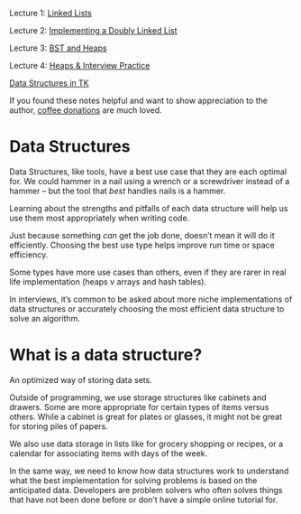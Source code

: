 Lecture 1: [Linked Lists](Linked_Lists/1_linked_lists.md)

Lecture 2: [Implementing a Doubly Linked List](Doubly_Linked_List/2_doubly_linked_list.md)

Lecture 3: [BST and Heaps](BST_and_Heaps/bst_heaps.md)

Lecture 4: [Heaps & Interview Practice](Interview_Problems/Heaps_and_Interview.md)

[Data Structures in TK](https://learn.lambdaschool.com/cs/sprint/recR4gHcvD21ziR9a)

If you found these notes helpful and want to show appreciation to the author, [coffee donations](https://www.buymeacoffee.com/G1stPBuYU) are much loved.

Data Structures
===============

Data Structures, like tools, have a best use case that they are each optimal for. We could hammer in a nail using a wrench or a screwdriver instead of a hammer – but the tool that *best* handles nails is a hammer.

Learning about the strengths and pitfalls of each data structure will help us use them most appropriately when writing code.

Just because something *can* get the job done, doesn’t mean it will do it efficiently. Choosing the best use type helps improve run time or space efficiency.

Some types have more use cases than others, even if they are rarer in real life implementation (heaps v arrays and hash tables).

In interviews, it’s common to be asked about more niche implementations of data structures or accurately choosing the most efficient data structure to solve an algorithm.

What is a data structure?
=========================

An optimized way of storing data sets.

Outside of programming, we use storage structures like cabinets and drawers. Some are more appropriate for certain types of items versus others. While a cabinet is great for plates or glasses, it might not be great for storing piles of papers.

We also use data storage in lists like for grocery shopping or recipes, or a calendar for associating items with days of the week.

In the same way, we need to know how data structures work to understand what the best implementation for solving problems is based on the anticipated data. Developers are problem solvers who often solves things that have not been done before or don’t have a simple online tutorial for.
